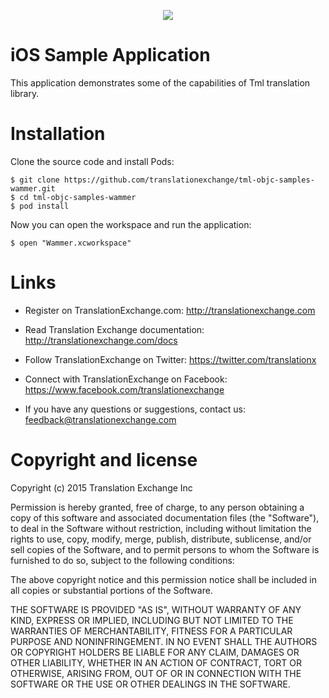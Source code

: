 <p align="center">
  <img src="https://avatars0.githubusercontent.com/u/1316274?v=3&s=200">
</p>

# iOS Sample Application

This application demonstrates some of the capabilities of Tml translation library.


# Installation

Clone the source code and install Pods:

	$ git clone https://github.com/translationexchange/tml-objc-samples-wammer.git
	$ cd tml-objc-samples-wammer
	$ pod install


Now you can open the workspace and run the application:

	$ open "Wammer.xcworkspace"


Links
==================

* Register on TranslationExchange.com: http://translationexchange.com

* Read Translation Exchange documentation: http://translationexchange.com/docs

* Follow TranslationExchange on Twitter: https://twitter.com/translationx

* Connect with TranslationExchange on Facebook: https://www.facebook.com/translationexchange

* If you have any questions or suggestions, contact us: feedback@translationexchange.com


Copyright and license
==================

Copyright (c) 2015 Translation Exchange Inc

Permission is hereby granted, free of charge, to any person obtaining
a copy of this software and associated documentation files (the
"Software"), to deal in the Software without restriction, including
without limitation the rights to use, copy, modify, merge, publish,
distribute, sublicense, and/or sell copies of the Software, and to
permit persons to whom the Software is furnished to do so, subject to
the following conditions:

The above copyright notice and this permission notice shall be
included in all copies or substantial portions of the Software.

THE SOFTWARE IS PROVIDED "AS IS", WITHOUT WARRANTY OF ANY KIND,
EXPRESS OR IMPLIED, INCLUDING BUT NOT LIMITED TO THE WARRANTIES OF
MERCHANTABILITY, FITNESS FOR A PARTICULAR PURPOSE AND
NONINFRINGEMENT. IN NO EVENT SHALL THE AUTHORS OR COPYRIGHT HOLDERS BE
LIABLE FOR ANY CLAIM, DAMAGES OR OTHER LIABILITY, WHETHER IN AN ACTION
OF CONTRACT, TORT OR OTHERWISE, ARISING FROM, OUT OF OR IN CONNECTION
WITH THE SOFTWARE OR THE USE OR OTHER DEALINGS IN THE SOFTWARE.